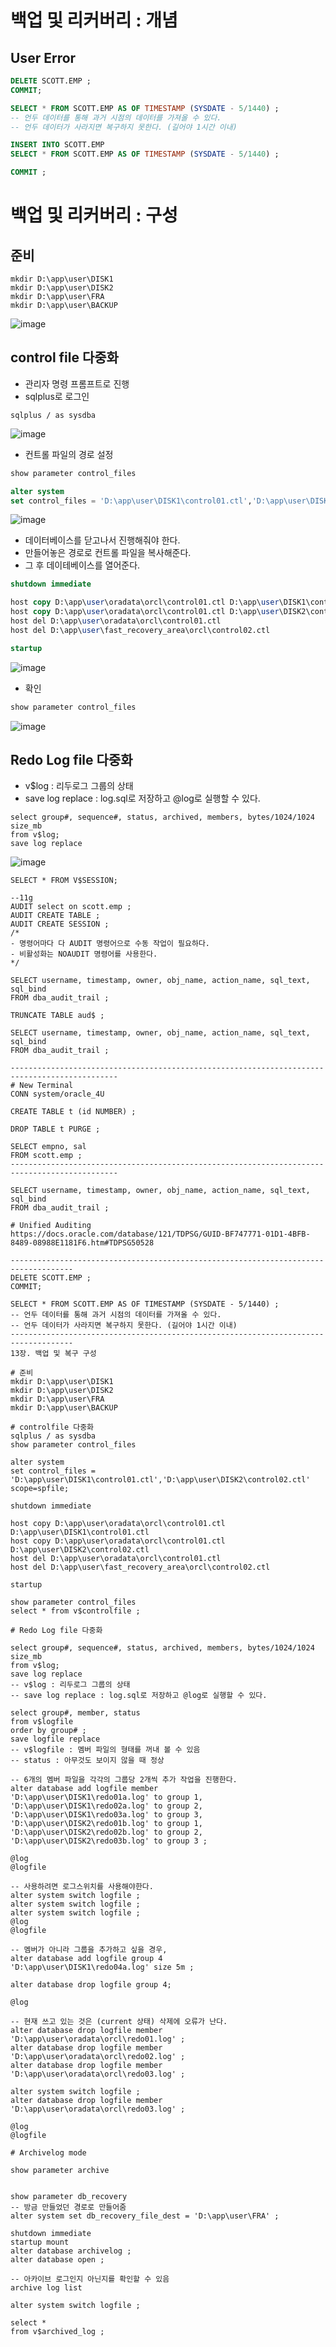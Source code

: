 # 백업 및 리커버리 : 개념
## User Error
```SQL
DELETE SCOTT.EMP ;
COMMIT;

SELECT * FROM SCOTT.EMP AS OF TIMESTAMP (SYSDATE - 5/1440) ;
-- 언두 데이터를 통해 과거 시점의 데이터를 가져올 수 있다.
-- 언두 데이터가 사라지면 복구하지 못한다. (길어야 1시간 이내)

INSERT INTO SCOTT.EMP 
SELECT * FROM SCOTT.EMP AS OF TIMESTAMP (SYSDATE - 5/1440) ;

COMMIT ;
```

# 백업 및 리커버리 : 구성

## 준비
```
mkdir D:\app\user\DISK1
mkdir D:\app\user\DISK2
mkdir D:\app\user\FRA
mkdir D:\app\user\BACKUP
```
![image](https://user-images.githubusercontent.com/79209568/116771652-3a943e00-aa88-11eb-824e-645502dedc76.png)

## control file 다중화
* 관리자 명령 프롬프트로 진행
* sqlplus로 로그인
```
sqlplus / as sysdba 
```
![image](https://user-images.githubusercontent.com/79209568/116772236-6dd6cd00-aa88-11eb-8271-ecbc0518aae1.png)

* 컨트롤 파일의 경로 설정
```sql
show parameter control_files

alter system 
set control_files = 'D:\app\user\DISK1\control01.ctl','D:\app\user\DISK2\control02.ctl' scope=spfile;
```
![image](https://user-images.githubusercontent.com/79209568/116772270-c312de80-aa88-11eb-987b-44295d30eda6.png)

* 데이터베이스를 닫고나서 진행해줘야 한다.
* 만들어놓은 경로로 컨트롤 파일을 복사해준다.
* 그 후 데이테베이스를 열어준다.
```sql
shutdown immediate

host copy D:\app\user\oradata\orcl\control01.ctl D:\app\user\DISK1\control01.ctl
host copy D:\app\user\oradata\orcl\control01.ctl D:\app\user\DISK2\control02.ctl
host del D:\app\user\oradata\orcl\control01.ctl
host del D:\app\user\fast_recovery_area\orcl\control02.ctl

startup 
```
![image](https://user-images.githubusercontent.com/79209568/116772350-5a783180-aa89-11eb-9b1e-2311d919a3c0.png)

* 확인
```sql
show parameter control_files
```
![image](https://user-images.githubusercontent.com/79209568/116772370-7f6ca480-aa89-11eb-8074-fecf9c8ae28c.png)

## Redo Log file 다중화
* v$log : 리두로그 그룹의 상태
* save log replace : log.sql로 저장하고 @log로 실행할 수 있다.
```
select group#, sequence#, status, archived, members, bytes/1024/1024 size_mb
from v$log; 
save log replace
```
![image](https://user-images.githubusercontent.com/79209568/116772394-b642ba80-aa89-11eb-87ec-19d7e092f54c.png)







```
SELECT * FROM V$SESSION;

--11g
AUDIT select on scott.emp ; 
AUDIT CREATE TABLE ; 
AUDIT CREATE SESSION ;
/* 
- 명령어마다 다 AUDIT 명령어으로 수동 작업이 필요하다.
- 비활성화는 NOAUDIT 명령어를 사용한다.
*/

SELECT username, timestamp, owner, obj_name, action_name, sql_text, sql_bind
FROM dba_audit_trail ;

TRUNCATE TABLE aud$ ;

SELECT username, timestamp, owner, obj_name, action_name, sql_text, sql_bind
FROM dba_audit_trail ;

----------------------------------------------------------------------------------------------
# New Terminal 
CONN system/oracle_4U

CREATE TABLE t (id NUMBER) ;

DROP TABLE t PURGE ;

SELECT empno, sal
FROM scott.emp ;
----------------------------------------------------------------------------------------------

SELECT username, timestamp, owner, obj_name, action_name, sql_text, sql_bind
FROM dba_audit_trail ;

# Unified Auditing
https://docs.oracle.com/database/121/TDPSG/GUID-BF747771-01D1-4BFB-8489-08988E1181F6.htm#TDPSG50528

------------------------------------------------------------------------------------
DELETE SCOTT.EMP ;
COMMIT;

SELECT * FROM SCOTT.EMP AS OF TIMESTAMP (SYSDATE - 5/1440) ;
-- 언두 데이터를 통해 과거 시점의 데이터를 가져올 수 있다.
-- 언두 데이터가 사라지면 복구하지 못한다. (길어야 1시간 이내)
------------------------------------------------------------------------------------
13장. 백업 및 복구 구성

# 준비 
mkdir D:\app\user\DISK1
mkdir D:\app\user\DISK2
mkdir D:\app\user\FRA
mkdir D:\app\user\BACKUP

# controlfile 다중화
sqlplus / as sysdba 
show parameter control_files

alter system 
set control_files = 'D:\app\user\DISK1\control01.ctl','D:\app\user\DISK2\control02.ctl' scope=spfile;

shutdown immediate

host copy D:\app\user\oradata\orcl\control01.ctl D:\app\user\DISK1\control01.ctl
host copy D:\app\user\oradata\orcl\control01.ctl D:\app\user\DISK2\control02.ctl
host del D:\app\user\oradata\orcl\control01.ctl
host del D:\app\user\fast_recovery_area\orcl\control02.ctl

startup 

show parameter control_files
select * from v$controlfile ; 

# Redo Log file 다중화 

select group#, sequence#, status, archived, members, bytes/1024/1024 size_mb
from v$log; 
save log replace
-- v$log : 리두로그 그룹의 상태
-- save log replace : log.sql로 저장하고 @log로 실행할 수 있다.

select group#, member, status 
from v$logfile
order by group# ;
save logfile replace
-- v$logfile : 멤버 파일의 형태를 꺼내 볼 수 있음
-- status : 아무것도 보이지 않을 때 정상

-- 6개의 멤버 파일을 각각의 그룹당 2개씩 추가 작업을 진행한다.
alter database add logfile member 
'D:\app\user\DISK1\redo01a.log' to group 1,
'D:\app\user\DISK1\redo02a.log' to group 2,
'D:\app\user\DISK1\redo03a.log' to group 3,
'D:\app\user\DISK2\redo01b.log' to group 1,
'D:\app\user\DISK2\redo02b.log' to group 2,
'D:\app\user\DISK2\redo03b.log' to group 3 ;

@log
@logfile 

-- 사용하려면 로그스위치를 사용해야한다.
alter system switch logfile ;
alter system switch logfile ;
alter system switch logfile ;
@log
@logfile 

-- 멤버가 아니라 그룹을 추가하고 싶을 경우,
alter database add logfile group 4 
'D:\app\user\DISK1\redo04a.log' size 5m ;

alter database drop logfile group 4;

@log

-- 현재 쓰고 있는 것은 (current 상태) 삭제에 오류가 난다.
alter database drop logfile member 'D:\app\user\oradata\orcl\redo01.log' ;
alter database drop logfile member 'D:\app\user\oradata\orcl\redo02.log' ;
alter database drop logfile member 'D:\app\user\oradata\orcl\redo03.log' ;

alter system switch logfile ;
alter database drop logfile member 'D:\app\user\oradata\orcl\redo03.log' ;

@log
@logfile

# Archivelog mode 

show parameter archive


show parameter db_recovery
-- 방금 만들었던 경로로 만들어줌
alter system set db_recovery_file_dest = 'D:\app\user\FRA' ; 

shutdown immediate
startup mount
alter database archivelog ; 
alter database open ; 

-- 아카이브 로그인지 아닌지를 확인할 수 있음
archive log list

alter system switch logfile ;

select * 
from v$archived_log ;
```
